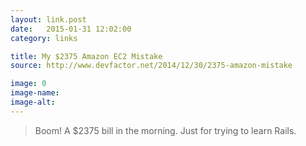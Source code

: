 ```yaml
---
layout: link.post
date:   2015-01-31 12:02:00
category: links

title: My $2375 Amazon EC2 Mistake
source: http://www.devfactor.net/2014/12/30/2375-amazon-mistake

image: 0
image-name: 
image-alt:
---
```


> Boom! A $2375 bill in the morning. Just for trying to learn Rails.